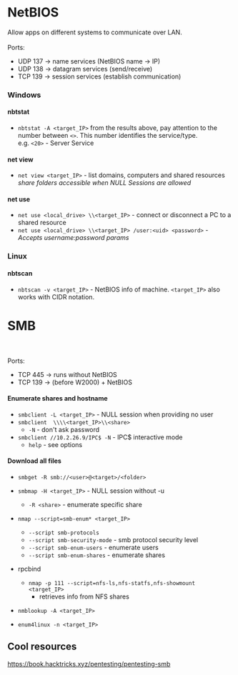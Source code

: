 # NetBIOS
Allow apps on different systems to communicate over LAN.
<br><br>Ports:
- UDP 137 -> name services (NetBIOS name -> IP)
- UDP 138 -> datagram services (send/receive)
- TCP 139 -> session services (establish communication)

### Windows
#### nbtstat
* `nbtstat -A <target_IP>`
from the results above, pay attention to the number between `<>`. This number identifies the service/type.</br>
e.g. `<20>` - Server Service

#### net view
* `net view <target_IP>` - list domains, computers and shared resources<br>
	_share folders accessible when NULL Sessions are allowed_

#### net use
* `net use <local_drive> \\<target_IP>` - connect or disconnect a PC to a shared resource<br>
* `net use <local_drive> \\<target_IP> /user:<uid> <password>` - _Accepts username:password params_

### Linux
#### nbtscan
* `nbtscan -v <target_IP>` - NetBIOS info of machine. `<target_IP>` also works with CIDR notation.

# SMB
<br><br>Ports:
- TCP 445 -> runs without NetBIOS
- TCP 139 -> (before W2000) + NetBIOS
#### Enumerate shares and hostname
* `smbclient -L <target_IP>` - NULL session when providing no user
* `smbclient  \\\\<target_IP>\\<share>`
	* `-N` - don't ask password
* `smbclient //10.2.26.9/IPC$ -N` - IPC$ interactive mode
	* `help` - see options
#### Download all files
* `smbget -R smb://<user>@<target>/<folder>`

* `smbmap -H <target_IP>` - NULL session without -u
	* `-R <share>` - enumerate specific share


* `nmap --script=smb-enum* <target_IP>`
	* `--script smb-protocols`
	* `--script smb-security-mode` - smb protocol security level
	* `--script smb-enum-users` - enumerate users
	* `--script smb-enum-shares` - enumerate shares


* rpcbind
	* `nmap -p 111 --script=nfs-ls,nfs-statfs,nfs-showmount <target_IP>`
		* retrieves info from NFS shares
 

* `nmblookup -A <target_IP>`

	
* `enum4linux -n <target_IP>`


## Cool resources
https://book.hacktricks.xyz/pentesting/pentesting-smb
